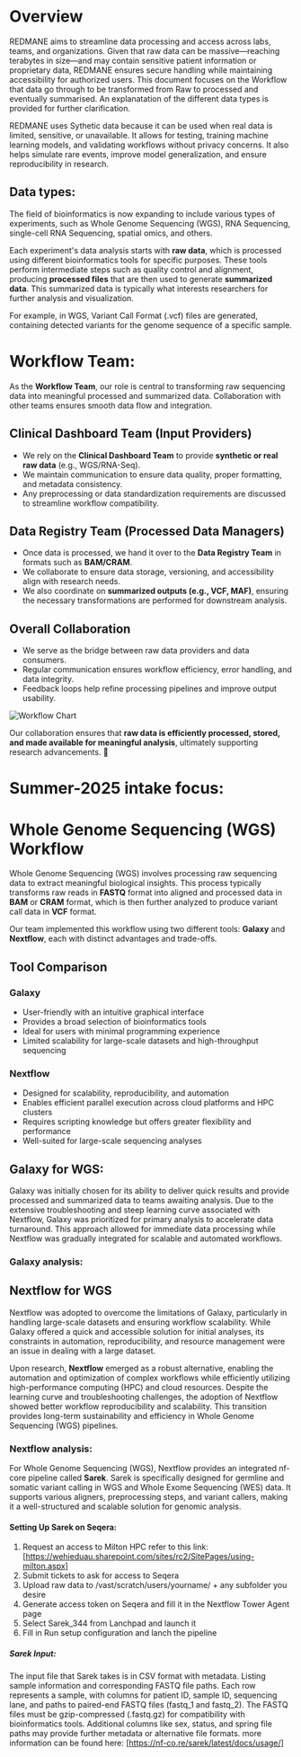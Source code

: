 # Overview

REDMANE aims to streamline data processing and access across labs, teams, and organizations. Given that raw data can be massive—reaching terabytes in size—and may contain sensitive patient information or proprietary data, REDMANE ensures secure handling while maintaining accessibility for authorized users. 
This document focuses on the Workflow that data go through to be transformed from Raw to processed and eventually summarised.
An explanatation of the different data types is provided for further clarification.

REDMANE uses Sythetic data because it can be used when real data is limited, sensitive, or unavailable. It allows for testing, training machine learning models, and validating workflows without privacy concerns. It also helps simulate rare events, improve model generalization, and ensure reproducibility in research.

## Data types:
The field of bioinformatics is now expanding to include various types of experiments, such as Whole Genome Sequencing (WGS), RNA Sequencing, single-cell RNA Sequencing, spatial omics, and others.

Each experiment's data analysis starts with **raw data**, which is processed using different bioinformatics tools for specific purposes. These tools perform intermediate steps such as quality control and alignment, producing **processed files** that are then used to generate **summarized data**. This summarized data is typically what interests researchers for further analysis and visualization.

For example, in WGS, Variant Call Format (.vcf) files are generated, containing detected variants for the genome sequence of a specific sample.

# Workflow Team: 

As the **Workflow Team**, our role is central to transforming raw sequencing data into meaningful processed and summarized data. Collaboration with other teams ensures smooth data flow and integration.  

## Clinical Dashboard Team (Input Providers)  
- We rely on the **Clinical Dashboard Team** to provide **synthetic or real raw data** (e.g., WGS/RNA-Seq).  
- We maintain communication to ensure data quality, proper formatting, and metadata consistency.  
- Any preprocessing or data standardization requirements are discussed to streamline workflow compatibility.  

## Data Registry Team (Processed Data Managers)  
- Once data is processed, we hand it over to the **Data Registry Team** in formats such as **BAM/CRAM**.  
- We collaborate to ensure data storage, versioning, and accessibility align with research needs.  
- We also coordinate on **summarized outputs (e.g., VCF, MAF)**, ensuring the necessary transformations are performed for downstream analysis.  

## Overall Collaboration  
- We serve as the bridge between raw data providers and data consumers.  
- Regular communication ensures workflow efficiency, error handling, and data integrity.  
- Feedback loops help refine processing pipelines and improve output usability.  

![Workflow Chart](/Users/daniaistwani/Desktop/workflow_chart.png)

Our collaboration ensures that **raw data is efficiently processed, stored, and made available for meaningful analysis**, ultimately supporting research advancements. 🚀

# Summer-2025 intake focus:

# Whole Genome Sequencing (WGS) Workflow  

Whole Genome Sequencing (WGS) involves processing raw sequencing data to extract meaningful biological insights. This process typically transforms raw reads in **FASTQ** format into aligned and processed data in **BAM** or **CRAM** format, which is then further analyzed to produce variant call data in **VCF** format.  

Our team implemented this workflow using two different tools: **Galaxy** and **Nextflow**, each with distinct advantages and trade-offs.  

## Tool Comparison  

### Galaxy  
- User-friendly with an intuitive graphical interface  
- Provides a broad selection of bioinformatics tools  
- Ideal for users with minimal programming experience  
- Limited scalability for large-scale datasets and high-throughput sequencing  

### Nextflow  
- Designed for scalability, reproducibility, and automation  
- Enables efficient parallel execution across cloud platforms and HPC clusters  
- Requires scripting knowledge but offers greater flexibility and performance  
- Well-suited for large-scale sequencing analyses  

## Galaxy for WGS:

Galaxy was initially chosen for its ability to deliver quick results and provide processed and summarized data to teams awaiting analysis. Due to the extensive troubleshooting and steep learning curve associated with Nextflow, Galaxy was prioritized for primary analysis to accelerate data turnaround. This approach allowed for immediate data processing while Nextflow was gradually integrated for scalable and automated workflows.

### Galaxy analysis: 


## Nextflow for WGS
Nextflow was adopted to overcome the limitations of Galaxy, particularly in handling large-scale datasets and ensuring workflow scalability. While Galaxy offered a quick and accessible solution for initial analyses, its constraints in automation, reproducibility, and resource management were an issue in dealing with a large dataset.

Upon research, **Nextflow** emerged as a robust alternative, enabling the automation and optimization of complex workflows while efficiently utilizing high-performance computing (HPC) and cloud resources. Despite the learning curve and troubleshooting challenges, the adoption of Nextflow showed better workflow reproducibility and scalability. This transition provides long-term sustainability and efficiency in Whole Genome Sequencing (WGS) pipelines.

### Nextflow analysis:

For Whole Genome Sequencing (WGS), Nextflow provides an integrated nf-core pipeline called **Sarek**. Sarek is specifically designed for germline and somatic variant calling in WGS and Whole Exome Sequencing (WES) data. It supports various aligners, preprocessing steps, and variant callers, making it a well-structured and scalable solution for genomic analysis.

#### Setting Up Sarek on Seqera:

1. Request an access to Milton HPC refer to this link: [https://wehieduau.sharepoint.com/sites/rc2/SitePages/using-milton.aspx]
2. Submit tickets to ask for access to Seqera
3. Upload raw data to /vast/scratch/users/yourname/ + any subfolder you desire
4. Generate access token on Seqera and fill it in the Nextflow Tower Agent page
5. Select Sarek_344 from Lanchpad and launch it
6. Fill in Run setup configuration and lanch the pipeline

##### Sarek Input:
The input file that Sarek takes is in CSV format with metadata. Listing sample information and corresponding FASTQ file paths. Each row represents a sample, with columns for patient ID, sample ID, sequencing lane, and paths to paired-end FASTQ files (fastq_1 and fastq_2). The FASTQ files must be gzip-compressed (.fastq.gz) for compatibility with bioinformatics tools. Additional columns like sex, status, and spring file paths may provide further metadata or alternative file formats.
more information can be found here: [https://nf-co.re/sarek/latest/docs/usage/]




```sh
